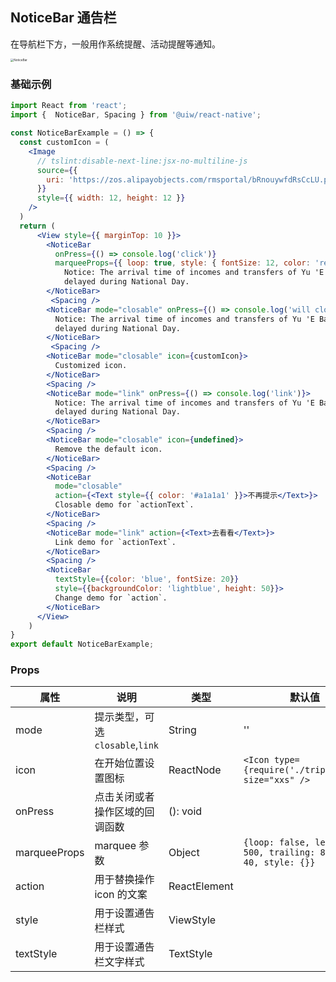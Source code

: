 NoticeBar 通告栏
---

在导航栏下方，一般用作系统提醒、活动提醒等通知。

<image src='https://user-images.githubusercontent.com/66067296/139399394-1eb887bc-6726-43a0-a158-22a25ebf9350.gif' alt='NoticeBar' style='zoom:33%;' />

### 基础示例

<!--DemoStart--> 
```jsx
import React from 'react';
import {  NoticeBar, Spacing } from '@uiw/react-native';

const NoticeBarExample = () => {
  const customIcon = (
    <Image
      // tslint:disable-next-line:jsx-no-multiline-js
      source={{
        uri: 'https://zos.alipayobjects.com/rmsportal/bRnouywfdRsCcLU.png',
      }}
      style={{ width: 12, height: 12 }}
    />
  )
  return (
      <View style={{ marginTop: 10 }}>
        <NoticeBar
          onPress={() => console.log('click')}
          marqueeProps={{ loop: true, style: { fontSize: 12, color: 'red' } }}>
            Notice: The arrival time of incomes and transfers of Yu 'E Bao will be
            delayed during National Day.
        </NoticeBar>
         <Spacing />
        <NoticeBar mode="closable" onPress={() => console.log('will close')}>
          Notice: The arrival time of incomes and transfers of Yu 'E Bao will be
          delayed during National Day.
        </NoticeBar>
         <Spacing />
        <NoticeBar mode="closable" icon={customIcon}>
          Customized icon.
        </NoticeBar>
        <Spacing />
        <NoticeBar mode="link" onPress={() => console.log('link')}>
          Notice: The arrival time of incomes and transfers of Yu 'E Bao will be
          delayed during National Day.
        </NoticeBar>
        <Spacing />
        <NoticeBar mode="closable" icon={undefined}>
          Remove the default icon.
        </NoticeBar>
        <Spacing />
        <NoticeBar
          mode="closable"
          action={<Text style={{ color: '#a1a1a1' }}>不再提示</Text>}>
          Closable demo for `actionText`.
        </NoticeBar>
        <Spacing />
        <NoticeBar mode="link" action={<Text>去看看</Text>}>
          Link demo for `actionText`.
        </NoticeBar>
        <Spacing />
        <NoticeBar
          textStyle={{color: 'blue', fontSize: 20}}
          style={{backgroundColor: 'lightblue', height: 50}}>
          Change demo for `action`.
        </NoticeBar>
      </View>
    )
}
export default NoticeBarExample;
```
<!--End-->

### Props

属性 | 说明 | 类型 | 默认值
----|-----|------|------
| mode    | 提示类型，可选 `closable`,`link`   | String |  ''  |
| icon    | 在开始位置设置图标  |  ReactNode | `<Icon type={require('./trips.svg')} size="xxs" />`|
| onPress | 点击关闭或者操作区域的回调函数        | (): void |   |
| marqueeProps | marquee 参数 | Object | `{loop: false, leading: 500, trailing: 800, fps: 40, style: {}}`  |
| action | 用于替换操作 icon 的文案 | ReactElement | |
| style    | 用于设置通告栏样式  | ViewStyle |  |
| textStyle    | 用于设置通告栏文字样式  | TextStyle |  |
